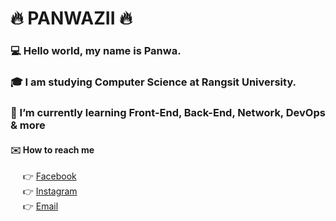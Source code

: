 # :fire: PANWAZII :fire:
### :computer: Hello world, my name is Panwa.  
### :mortar_board: I am studying Computer Science at Rangsit University.
### 🌱 I’m currently learning Front-End, Back-End, Network, DevOps & more
#### :envelope: How to reach me 
&nbsp;&nbsp;&nbsp;&nbsp;  :point_right: [Facebook](https://www.facebook.com/PANWAZII/)<br>
&nbsp;&nbsp;&nbsp;&nbsp;  :point_right: [Instagram](https://www.instagram.com/panwazii/)<br>
&nbsp;&nbsp;&nbsp;&nbsp;  :point_right: [Email](panwa1379@gmail.com)<br>
<!--
**PANWAZII/PANWAZII** is a ✨ _special_ ✨ repository because its `README.md` (this file) appears on your GitHub profile.

Here are some ideas to get you started:

- 🔭 I’m currently working on ...
- 🌱 I’m currently learning ...
- 👯 I’m looking to collaborate on ...
- 🤔 I’m looking for help with ...
- 💬 Ask me about ...
- 📫 How to reach me: ...
- 😄 Pronouns: ...
- ⚡ Fun fact: ...
-->
